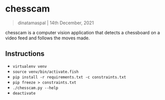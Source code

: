 chesscam
========

> dinatamaspal | 14th December, 2021

chesscam is a computer vision application that detects a
chessboard on a video feed and follows the moves made.

Instructions
------------

* `virtualenv venv`
* `source venv/bin/activate.fish`
* `pip install -r requirements.txt -c constraints.txt`
* `pip freeze > constraints.txt`
* `./chesscam.py --help`
* `deactivate`

